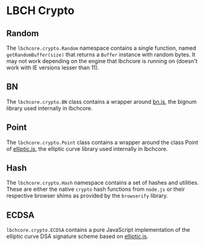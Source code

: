# LBCH Crypto

## Random
The `lbchcore.crypto.Random` namespace contains a single function, named `getRandomBuffer(size)` that returns a `Buffer` instance with random bytes. It may not work depending on the engine that lbchcore is running on (doesn't work with IE versions lesser than 11).

## BN
The `lbchcore.crypto.BN` class contains a wrapper around [bn.js](https://github.com/indutny/bn.js), the bignum library used internally in lbchcore.

## Point
The `lbchcore.crypto.Point` class contains a wrapper around the class Point of [elliptic.js](https://github.com/indutny/elliptic), the elliptic curve library used internally in lbchcore.

## Hash
The `lbchcore.crypto.Hash` namespace contains a set of hashes and utilities. These are either the native `crypto` hash functions from `node.js` or their respective browser shims as provided by the `browserify` library.

## ECDSA
`lbchcore.crypto.ECDSA` contains a pure JavaScript implementation of the elliptic curve DSA signature scheme based on [elliptic.js](https://github.com/indutny/elliptic).
